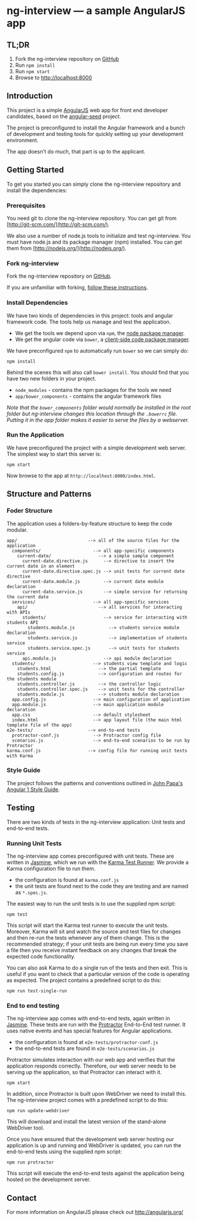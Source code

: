 # ng-interview — a sample AngularJS app

## TL;DR

1. Fork the ng-interview repository on [GitHub][ng-interview]
2. Run `npm install`
3. Run `npm start`
4. Browse to [http://localhost:8000](http://localhost:8000/index.html)

## Introduction

This project is a simple [AngularJS](http://angularjs.org/) web app for front end developer candidates,
based on the [angular-seed](https://github.com/angular/angular-seed) project.

The project is preconfigured to install the Angular framework and a bunch of development and testing tools
for quickly setting up your development environment.

The app doesn't do much, that part is up to the applicant.


## Getting Started

To get you started you can simply clone the ng-interview repository and install the dependencies:

### Prerequisites

You need git to clone the ng-interview repository. You can get git from
[http://git-scm.com/](http://git-scm.com/).

We also use a number of node.js tools to initialize and test ng-interview. You must have node.js and
its package manager (npm) installed.  You can get them from [http://nodejs.org/](http://nodejs.org/).

### Fork ng-interview

Fork the ng-interview repository on [GitHub][ng-interview].

If you are unfamiliar with forking, [follow these instructions](http://lmgtfy.com/?q=how+to+fork+a+repo+in+github).

### Install Dependencies

We have two kinds of dependencies in this project: tools and angular framework code.  The tools help
us manage and test the application.

* We get the tools we depend upon via `npm`, the [node package manager][npm].
* We get the angular code via `bower`, a [client-side code package manager][bower].

We have preconfigured `npm` to automatically run `bower` so we can simply do:

```
npm install
```

Behind the scenes this will also call `bower install`.  You should find that you have two new
folders in your project.

* `node_modules` - contains the npm packages for the tools we need
* `app/bower_components` - contains the angular framework files

*Note that the `bower_components` folder would normally be installed in the root folder but
ng-interview changes this location through the `.bowerrc` file.  Putting it in the app folder makes
it easier to serve the files by a webserver.*

### Run the Application

We have preconfigured the project with a simple development web server.  The simplest way to start
this server is:

```
npm start
```

Now browse to the app at `http://localhost:8000/index.html`.



## Structure and Patterns

### Foder Structure

The application uses a folders-by-feature structure to keep the code modular. 

```
app/                           --> all of the source files for the application
  components/                    --> all app-specific components
    current-date/                  --> a simple sample component
      current-date.directive.js      --> directive to insert the current date in an element
      current-date.directive.spec.js --> unit tests for current date directive
      current-date.module.js         --> current date module declaration
      current-date.service.js        --> simple service for returning the current date
  services/                      --> all app-specific services
    api/                           --> all services for interacting with APIs
      students/                      --> service for interacting with students API
        students.module.js             --> students service module declaration
        students.service.js            --> implementation of students service
        students.service.spec.js       --> unit tests for students service
      api.module.js                  --> api module declaration
  students/                      --> students view template and logic
    students.html                  --> the partial template
    students.config.js             --> configuration and routes for the students module
    students.controller.js         --> the controller logic
    students.controller.spec.js    --> unit tests for the controller
    students.module.js             --> students module declaration
  app.config.js                  --> main configuration of application
  app.module.js                  --> main application module declaration
  app.css                        --> default stylesheet
  index.html                     --> app layout file (the main html template file of the app)
e2e-tests/                     --> end-to-end tests
  protractor-conf.js             --> Protractor config file
  scenarios.js                   --> end-to-end scenarios to be run by Protractor
karma.conf.js                  --> config file for running unit tests with Karma
```

### Style Guide

The project follows the patterns and conventions outlined in [John Papa's Angular 1 Style Guide](https://github.com/johnpapa/angular-styleguide/blob/master/a1/README.md).

## Testing

There are two kinds of tests in the ng-interview application: Unit tests and end-to-end tests.

### Running Unit Tests

The ng-interview app comes preconfigured with unit tests. These are written in
[Jasmine][jasmine], which we run with the [Karma Test Runner][karma]. We provide a Karma
configuration file to run them.

* the configuration is found at `karma.conf.js`
* the unit tests are found next to the code they are testing and are named as `*.spec.js`.

The easiest way to run the unit tests is to use the supplied npm script:

```
npm test
```

This script will start the Karma test runner to execute the unit tests. Moreover, Karma will sit and
watch the source and test files for changes and then re-run the tests whenever any of them change.
This is the recommended strategy; if your unit tests are being run every time you save a file then
you receive instant feedback on any changes that break the expected code functionality.

You can also ask Karma to do a single run of the tests and then exit. This is useful if you want to
check that a particular version of the code is operating as expected. The project contains a
predefined script to do this:

```
npm run test-single-run
```


### End to end testing

The ng-interview app comes with end-to-end tests, again written in [Jasmine][jasmine]. These tests
are run with the [Protractor][protractor] End-to-End test runner.  It uses native events and has
special features for Angular applications.

* the configuration is found at `e2e-tests/protractor-conf.js`
* the end-to-end tests are found in `e2e-tests/scenarios.js`

Protractor simulates interaction with our web app and verifies that the application responds
correctly. Therefore, our web server needs to be serving up the application, so that Protractor
can interact with it.

```
npm start
```

In addition, since Protractor is built upon WebDriver we need to install this.  The ng-interview
project comes with a predefined script to do this:

```
npm run update-webdriver
```

This will download and install the latest version of the stand-alone WebDriver tool.

Once you have ensured that the development web server hosting our application is up and running
and WebDriver is updated, you can run the end-to-end tests using the supplied npm script:

```
npm run protractor
```

This script will execute the end-to-end tests against the application being hosted on the
development server.

## Contact

For more information on AngularJS please check out http://angularjs.org/

[git]: http://git-scm.com/
[bower]: http://bower.io
[npm]: https://www.npmjs.org/
[node]: http://nodejs.org
[protractor]: https://github.com/angular/protractor
[jasmine]: http://jasmine.github.io
[karma]: http://karma-runner.github.io
[http-server]: https://github.com/nodeapps/http-server
[ng-interview]: https://github.com/ImagineLearning/ng-interview
